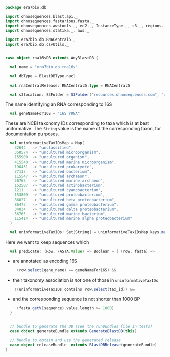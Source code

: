
```scala
package era7bio.db

import ohnosequences.blast.api._
import ohnosequences.fastarious.fasta._
import ohnosequences.awstools._, ec2._, InstanceType._, s3._, regions._
import ohnosequences.statika._, aws._

import era7bio.db.RNACentral5._
import era7bio.db.csvUtils._


case object rna16sDB extends AnyBlastDB {

  val name = "era7bio.db.rna16s"

  val dbType = BlastDBType.nucl

  val rnaCentralRelease: RNACentral5.type = RNACentral5

  val s3location: S3Folder = S3Folder("resources.ohnosequences.com", "db/rna16s/")
```

The name identifying an RNA corresponding to 16S

```scala
  val geneNameFor16S = "16S rRNA"
```

These are NCBI taxonomy IDs corresponding to taxa which is at best uniformative. The `String` value is the name of the corresponding taxon, for documentation purposes.

```scala
  val uninformativeTaxIDsMap = Map(
    32644   -> "unclassified",
    358574  -> "uncultured microorganism",
    155900  -> "uncultured organism",
    415540  -> "uncultured marine microorganism",
    198431  -> "uncultured prokaryote",
    77133   -> "uncultured bacterium",
    115547  -> "uncultured archaeon",
    56763   -> "uncultured marine archaeon",
    152507  -> "uncultured actinobacterium",
    1211    -> "uncultured cyanobacterium",
    153809  -> "uncultured proteobacterium",
    86027   -> "uncultured beta proteobacterium",
    86473   -> "uncultured gamma proteobacterium",
    34034   -> "uncultured delta proteobacterium",
    56765   -> "uncultured marine bacterium",
    115414  -> "uncultured marine alpha proteobacterium"
  )

  val uninformativeTaxIDs: Set[String] = uninformativeTaxIDsMap.keys.map(_.toString).toSet
```

Here we want to keep sequences which

```scala
  val predicate: (Row, FASTA.Value) => Boolean = { (row, fasta) =>
```

- are annotated as encoding 16S

```scala
     (row.select(gene_name) == geneNameFor16S) &&
```

- their taxonomy association is *not* one of those in `uninformativeTaxIDs`

```scala
    !(uninformativeTaxIDs contains row.select(tax_id)) &&
```

- and the corresponding sequence is not shorter than 1000 BP

```scala
     (fasta.getV(sequence).value.length >= 1000)
  }


  // bundle to generate the DB (see the runBundles file in tests)
  case object generateBundle extends GenerateBlastDB(this)

  // bundle to obtain and use the generated release
  case object releaseBundle  extends BlastDBRelease(generateBundle)
}

```




[main/scala/rna16s.scala]: rna16s.scala.md
[test/scala/compats.scala]: ../../test/scala/compats.scala.md
[test/scala/Dbrna16s.scala]: ../../test/scala/Dbrna16s.scala.md
[test/scala/runBundles.scala]: ../../test/scala/runBundles.scala.md